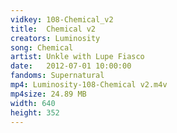 ```yaml
---
vidkey: 108-Chemical_v2
title:  Chemical v2
creators: Luminosity
song: Chemical
artist: Unkle with Lupe Fiasco
date:   2012-07-01 10:00:00
fandoms: Supernatural
mp4: Luminosity-108-Chemical v2.m4v
mp4size: 24.89 MB
width: 640
height: 352
---
```



  